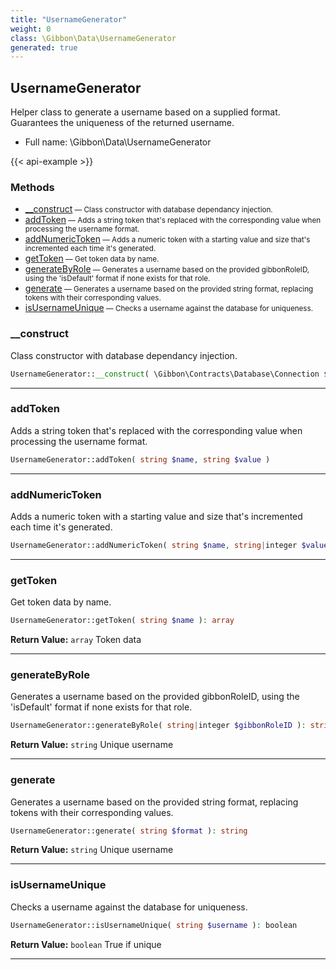 ```yaml
---
title: "UsernameGenerator"
weight: 0
class: \Gibbon\Data\UsernameGenerator
generated: true
---
```


## UsernameGenerator

Helper class to generate a username based on a supplied format. Guarantees the uniqueness of the returned username.



* Full name: \Gibbon\Data\UsernameGenerator

{{< api-example >}} 



### Methods

- [__construct](#__construct)<small> — Class constructor with database dependancy injection.</small>
- [addToken](#addtoken)<small> — Adds a string token that's replaced with the corresponding value when processing the username format.</small>
- [addNumericToken](#addnumerictoken)<small> — Adds a numeric token with a starting value and size that's incremented each time it's generated.</small>
- [getToken](#gettoken)<small> — Get token data by name.</small>
- [generateByRole](#generatebyrole)<small> — Generates a username based on the provided gibbonRoleID, using the 'isDefault' format if none exists for that role.</small>
- [generate](#generate)<small> — Generates a username based on the provided string format, replacing tokens with their corresponding values.</small>
- [isUsernameUnique](#isusernameunique)<small> — Checks a username against the database for uniqueness.</small>




### __construct

Class constructor with database dependancy injection.

```php
UsernameGenerator::__construct( \Gibbon\Contracts\Database\Connection $pdo )
```









---

### addToken

Adds a string token that's replaced with the corresponding value when processing the username format.

```php
UsernameGenerator::addToken( string $name, string $value )
```









---

### addNumericToken

Adds a numeric token with a starting value and size that's incremented each time it's generated.

```php
UsernameGenerator::addNumericToken( string $name, string|integer $value, integer $size, integer $increment, \Gibbon\Data\function $callback = null )
```









---

### getToken

Get token data by name.

```php
UsernameGenerator::getToken( string $name ): array
```






**Return Value:**
`array`  Token data



---

### generateByRole

Generates a username based on the provided gibbonRoleID, using the 'isDefault' format if none exists for that role.

```php
UsernameGenerator::generateByRole( string|integer $gibbonRoleID ): string
```






**Return Value:**
`string`  Unique username



---

### generate

Generates a username based on the provided string format, replacing tokens with their corresponding values.

```php
UsernameGenerator::generate( string $format ): string
```






**Return Value:**
`string`  Unique username



---

### isUsernameUnique

Checks a username against the database for uniqueness.

```php
UsernameGenerator::isUsernameUnique( string $username ): boolean
```






**Return Value:**
`boolean`  True if unique



---

